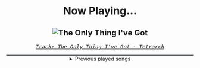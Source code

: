 <div align="center"> 
<h1>Now Playing...</h1>

![The Only Thing I've Got](https://i.scdn.co/image/ab67616d00001e02fd0e05395de69a6a1426916d)
--
_<samp><a href="https://open.spotify.com/track/2ZlWWh8OMxlhLanJG2na5E">Track: The Only Thing I've Got - Tetrarch</a></samp>_

<div style="border: 1px #4B5054 solid"></div>
<details>
  <summary>
    Previous played songs
  </summary>
  <table>
    <thead>
      <tr>
        <th>
          Artist
        </th>
        <th>
          Song
        </th>
        <th>
          Link
        </th>
      </tr>
    </thead>
    <tbody>
      <tr><td>Tetrarch</td><td>The Only Thing I've Got</td><td><a href="https://open.spotify.com/track/2ZlWWh8OMxlhLanJG2na5E">https://open.spotify.com/track/2ZlWWh8OMxlhLanJG2na5E</a></td></tr><tr><td>Morgana</td><td>Schwarm</td><td><a href="https://open.spotify.com/track/3KiANrzozsktALYFjS3SnN">https://open.spotify.com/track/3KiANrzozsktALYFjS3SnN</a></td></tr><tr><td>Disturbed</td><td>I Will Not Break</td><td><a href="https://open.spotify.com/track/3TuZPqlHK7P6lhMOJ7qwll">https://open.spotify.com/track/3TuZPqlHK7P6lhMOJ7qwll</a></td></tr><tr><td>The Algorithm</td><td>Elemental Fury</td><td><a href="https://open.spotify.com/track/2Ob0rx2w2b9bnBbcYSjVzo">https://open.spotify.com/track/2Ob0rx2w2b9bnBbcYSjVzo</a></td></tr><tr><td>The Algorithm</td><td>Elemental Fury</td><td><a href="https://open.spotify.com/track/2Ob0rx2w2b9bnBbcYSjVzo">https://open.spotify.com/track/2Ob0rx2w2b9bnBbcYSjVzo</a></td></tr><tr><td>Korn</td><td>Never Never (Live from Moscow, 2014)</td><td><a href="https://open.spotify.com/track/0vdQIclxZZeJ48lkQhzVfE">https://open.spotify.com/track/0vdQIclxZZeJ48lkQhzVfE</a></td></tr><tr><td>Korn</td><td>Everything Falls Apart</td><td><a href="https://open.spotify.com/track/0Xw7EDSxZVLj66AtooPzsJ">https://open.spotify.com/track/0Xw7EDSxZVLj66AtooPzsJ</a></td></tr><tr><td>Korn</td><td>Let the Guilt Go</td><td><a href="https://open.spotify.com/track/0N9jhnB1JNq04yzAXZ0FQ0">https://open.spotify.com/track/0N9jhnB1JNq04yzAXZ0FQ0</a></td></tr><tr><td>Korn</td><td>Uber-time</td><td><a href="https://open.spotify.com/track/3r2F9UftJAFykQyOcumuma">https://open.spotify.com/track/3r2F9UftJAFykQyOcumuma</a></td></tr><tr><td>Korn</td><td>Word Up!</td><td><a href="https://open.spotify.com/track/73U1KkjdT0sMgGaKn3P6Z4">https://open.spotify.com/track/73U1KkjdT0sMgGaKn3P6Z4</a></td></tr><tr><td>Korn</td><td>Freak On a Leash</td><td><a href="https://open.spotify.com/track/6W21LNLz9Sw7sUSNWMSHRu">https://open.spotify.com/track/6W21LNLz9Sw7sUSNWMSHRu</a></td></tr><tr><td>Tetrarch</td><td>Anything Like Myself</td><td><a href="https://open.spotify.com/track/7A8VQqrpJVld15zzPjV2vU">https://open.spotify.com/track/7A8VQqrpJVld15zzPjV2vU</a></td></tr><tr><td>Sleep Token</td><td>Emergence</td><td><a href="https://open.spotify.com/track/2OMjHcniFxzijWX7EaBrXE">https://open.spotify.com/track/2OMjHcniFxzijWX7EaBrXE</a></td></tr><tr><td>The Home Team</td><td>Worthy</td><td><a href="https://open.spotify.com/track/6UcydD46iXzyCpoJYeM8tG">https://open.spotify.com/track/6UcydD46iXzyCpoJYeM8tG</a></td></tr><tr><td>Rocco Minichiello</td><td>Fade To Black B13a (from Bleach) - Metal Version</td><td><a href="https://open.spotify.com/track/4KTxPcmVKPH6F9H2IoyMOF">https://open.spotify.com/track/4KTxPcmVKPH6F9H2IoyMOF</a></td></tr><tr><td>Rocco Minichiello</td><td>Invasion (from "Bleach") - Metal Version</td><td><a href="https://open.spotify.com/track/6MbS9XB99RDCTqjLxa3Wzy">https://open.spotify.com/track/6MbS9XB99RDCTqjLxa3Wzy</a></td></tr><tr><td>Rocco Minichiello</td><td>Clavar La Espada (from "Bleach") - Metal Version</td><td><a href="https://open.spotify.com/track/33SLqtslna32dFW5wm8KWg">https://open.spotify.com/track/33SLqtslna32dFW5wm8KWg</a></td></tr><tr><td>Rocco Minichiello</td><td>Stand Up Be Strong (from "Bleach") - Metal Version</td><td><a href="https://open.spotify.com/track/3SJvpSo9KoDFzKX3jPzP3E">https://open.spotify.com/track/3SJvpSo9KoDFzKX3jPzP3E</a></td></tr><tr><td>Rocco Minichiello</td><td>Treachery (from "Bleach") - Metal Version</td><td><a href="https://open.spotify.com/track/6DedcdH8ri4pgtllVhPbLx">https://open.spotify.com/track/6DedcdH8ri4pgtllVhPbLx</a></td></tr><tr><td>花冷え。</td><td>Spicy Queen</td><td><a href="https://open.spotify.com/track/6UtV1xntPbEgbbY8Dh2tQn">https://open.spotify.com/track/6UtV1xntPbEgbbY8Dh2tQn</a></td></tr>
    </tbody>
  </table>
</details>

</div>
